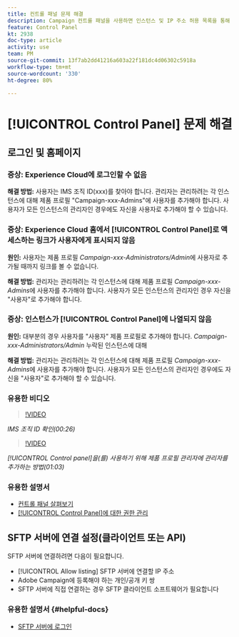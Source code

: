 ```yaml
---
title: 컨트롤 패널 문제 해결
description: Campaign 컨트롤 패널을 사용하면 인스턴스 및 IP 주소 허용 목록을 통해 SFTP 스토리지를 모니터링하고 관리할 수 있습니다.
feature: Control Panel
kt: 2938
doc-type: article
activity: use
team: PM
source-git-commit: 13f7ab2dd41216a603a22f181dc4d06302c5918a
workflow-type: tm+mt
source-wordcount: '330'
ht-degree: 80%

---
```



# [!UICONTROL Control Panel] 문제 해결

## 로그인 및 홈페이지

### 증상: Experience Cloud에 로그인할 수 없음

**해결 방법:**
사용자는 IMS 조직 ID(xxx)를 찾아야 합니다. 관리자는 관리하려는 각 인스턴스에 대해 제품 프로필 &quot;Campaign-xxx-Admins&quot;에 사용자를 추가해야 합니다. 사용자가 모든 인스턴스의 관리자인 경우에도 자신을 사용자로 추가해야 할 수 있습니다.

### 증상: Experience Cloud 홈에서 [!UICONTROL Control Panel]로 액세스하는 링크가 사용자에게 표시되지 않음

**원인:**
사용자는 제품 프로필 _Campaign-xxx-Administrators/Admin_&#x200B;에 사용자로 추가될 때까지 링크를 볼 수 없습니다.

**해결 방법:**
관리자는 관리하려는 각 인스턴스에 대해 제품 프로필 _Campaign-xxx-Admins_&#x200B;에 사용자를 추가해야 합니다. 사용자가 모든 인스턴스의 관리자인 경우 자신을 &quot;사용자&quot;로 추가해야 합니다.

### 증상: 인스턴스가 [!UICONTROL Control Panel]에 나열되지 않음

**원인:**
대부분의 경우 사용자를 &quot;사용자&quot; 제품 프로필로 추가해야 합니다. _Campaign-xxx-Administrators/Admin_ 누락된 인스턴스에 대해

**해결 방법:** 관리자는 관리하려는 각 인스턴스에 대해 제품 프로필 _Campaign-xxx-Admins_&#x200B;에 사용자를 추가해야 합니다. 사용자가 모든 인스턴스의 관리자인 경우에도 자신을 &quot;사용자&quot;로 추가해야 할 수 있습니다.

### 유용한 비디오

>[!VIDEO](https://video.tv.adobe.com/v/27183?quality=12&learn=on)

*IMS 조직 ID 확인(00:26)*

>[!VIDEO](https://video.tv.adobe.com/v/27147?quality=12&learn=on)

*[!UICONTROL Control panel]을(를) 사용하기 위해 제품 프로필 관리자에 관리자를 추가하는 방법(01:03)*

### 유용한 설명서

* [컨트롤 패널 살펴보기](https://experienceleague.adobe.com/docs/control-panel/using/control-panel-home.html?lang=ko)
* [[!UICONTROL Control Panel]에 대한 권한 관리](https://experienceleague.adobe.com/docs/control-panel/using/control-panel-home.html?lang=ko)

## SFTP 서버에 연결 설정(클라이언트 또는 API)

SFTP 서버에 연결하려면 다음이 필요합니다.

* [!UICONTROL Allow listing] SFTP 서버에 연결할 IP 주소
* Adobe Campaign에 등록해야 하는 개인/공개 키 쌍
* SFTP 서버에 직접 연결하는 경우 SFTP 클라이언트 소프트웨어가 필요합니다

### 유용한 설명서 {#helpful-docs}

* [SFTP 서버에 로그인](https://experienceleague.adobe.com/docs/control-panel/using/control-panel-home.html?lang=ko)

